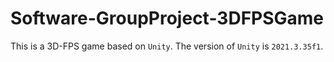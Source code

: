 # Software-GroupProject-3DFPSGame

This is a 3D-FPS game based on `Unity`. The version of `Unity` is `2021.3.35f1`.
